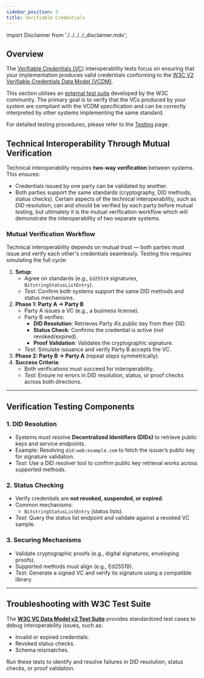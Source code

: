 ```yaml
---
sidebar_position: 3
title: Verifiable Credentials
---
```


import Disclaimer from './../../../\_disclaimer.mdx';

<Disclaimer />

## Overview

The [Verifiable Credentials (VC)](https://uncefact.github.io/spec-untp/docs/specification/VerifiableCredentials) interoperability tests focus on ensuring that your implementation produces valid credentials conforming to the [W3C V2 Verifiable Credentials Data Model (VCDM)](https://www.w3.org/TR/vc-data-model-2.0/).

This section utilises an [external test suite](https://github.com/w3c/vc-data-model-2.0-test-suite) developed by the W3C community. The primary goal is to verify that the VCs produced by your system are compliant with the VCDM specification and can be correctly interpreted by other systems implementing the same standard.

For detailed testing procedures, please refer to the [Testing](./testing) page.

## Technical Interoperability Through Mutual Verification

Technical interoperability requires **two-way verification** between systems. This ensures:

- Credentials issued by one party can be validated by another.
- Both parties support the same standards (cryptography, DID methods, status checks).
Certain aspects of the technical interoperability, such as DID resolution, can and should be verified by each party before mutual testing, but ultimately it is the mutual verification workflow which will demonstrate the interoperability of two separate systems. 
### Mutual Verification Workflow

Technical interoperability depends on mutual trust — both parties must issue and verify each other's credentials seamlessly. Testing this requires simulating the full cycle:

1. **Setup**:
   - Agree on standards (e.g., `Ed25519` signatures, `BitstringStatusListEntry`).
   - _Test_: Confirm both systems support the same DID methods and status mechanisms.
2. **Phase 1: Party A → Party B**
   - Party A issues a VC (e.g., a business license).
   - Party B verifies:
     - **DID Resolution**: Retrieves Party A’s public key from their DID.
     - **Status Check**: Confirms the credential is active (not revoked/expired).
     - **Proof Validation**: Validates the cryptographic signature.
   - _Test_: Simulate issuance and verify Party B accepts the VC.
3. **Phase 2: Party B → Party A** (repeat steps symmetrically).
4. **Success Criteria**:
   - Both verifications must succeed for interoperability.
   - _Test_: Ensure no errors in DID resolution, status, or proof checks across both directions.

---

## Verification Testing Components

### 1. DID Resolution

- Systems must resolve **Decentralized Identifiers (DIDs)** to retrieve public keys and service endpoints.
- Example: Resolving `did:web:example.com` to fetch the issuer’s public key for signature validation.
- _Test_: Use a DID resolver tool to confirm public key retrieval works across supported methods.

### 2. Status Checking

- Verify credentials are **not revoked, suspended, or expired**.
- Common mechanisms:
  - `BitstringStatusListEntry` (status lists).
- _Test_: Query the status list endpoint and validate against a revoked VC sample.

### 3. Securing Mechanisms

- Validate cryptographic proofs (e.g., digital signatures, enveloping proofs).
- Supported methods must align (e.g., Ed25519).
- _Test_: Generate a signed VC and verify its signature using a compatible library.

---

## Troubleshooting with W3C Test Suite

The **[W3C VC Data Model v2 Test Suite](https://github.com/w3c/vc-data-model-2.0-test-suite)** provides standardized test cases to debug interoperability issues, such as:

- Invalid or expired credentials.
- Revoked status checks.
- Schema mismatches.

Run these tests to identify and resolve failures in DID resolution, status checks, or proof validation.
